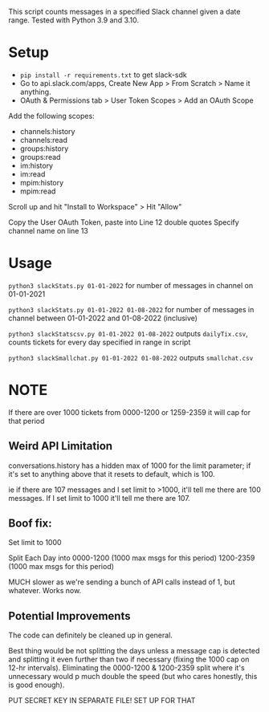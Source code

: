 This script counts messages in a specified Slack channel given a date range. Tested with Python 3.9 and 3.10.


# Setup
* `pip install -r requirements.txt` to get slack-sdk
* Go to api.slack.com/apps, Create New App > From Scratch > Name it anything.
* OAuth & Permissions tab > User Token Scopes > Add an OAuth Scope

Add the following scopes:
* channels:history
* channels:read
* groups:history
* groups:read
* im:history
* im:read
* mpim:history
* mpim:read

Scroll up and hit "Install to Workspace" > Hit "Allow"

Copy the User OAuth Token, paste into Line 12 double quotes
Specify channel name on line 13

# Usage
`python3 slackStats.py 01-01-2022` for number of messages in channel on 01-01-2021

`python3 slackStats.py 01-01-2022 01-08-2022` for number of messages in channel between 01-01-2022 and 01-08-2022 (inclusive)

`python3 slackStatscsv.py 01-01-2022 01-08-2022` outputs `dailyTix.csv`, counts tickets for every day specified in range in script



`python3 slackSmallchat.py 01-01-2022 01-08-2022` outputs `smallchat.csv`



# NOTE
If there are over 1000 tickets from 0000-1200 or 1259-2359 it will cap for that period


## Weird API Limitation
conversations.history has a hidden max of 1000 for the limit parameter; if it's set to anything above that it resets to default, which is 100. 

ie if there are 107 messages and I set limit to >1000, it'll tell me there are 100 messages. If I set limit to 1000 it'll tell me there are 107.

## Boof fix:
Set limit to 1000

Split Each Day into
0000-1200 (1000 max msgs for this period)
1200-2359 (1000 max msgs for this period)

MUCH slower as we're sending a bunch of API calls instead of 1, but whatever. Works now.


## Potential Improvements
The code can definitely be cleaned up in general.

Best thing would be not splitting the days unless a message cap is detected and splitting it even further than two if necessary (fixing the 1000 cap on 12-hr intervals). Eliminating the 0000-1200 & 1200-2359 split where it's unnecessary would p much double the speed (but who cares honestly, this is good enough).

PUT SECRET KEY IN SEPARATE FILE! SET UP FOR THAT